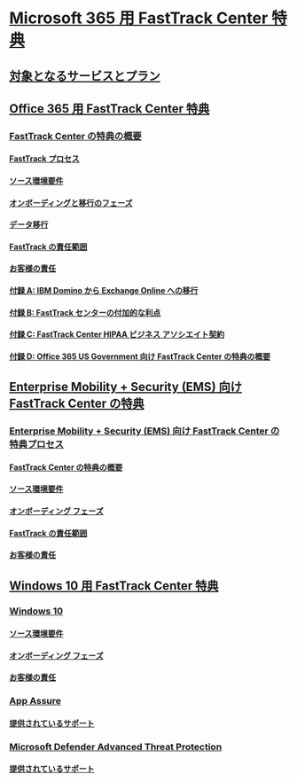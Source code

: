 # [Microsoft 365 用 FastTrack Center 特典](M365-fasttrack-benefit-overview.md)
## [対象となるサービスとプラン](M365-eligible-services-and-plans.md)
## [Office 365 用 FastTrack Center 特典](O365-fasttrack-benefit-for-office-365.md)
### [FastTrack Center の特典の概要](O365-fasttrack-benefit-overview.md)
#### [FastTrack プロセス](O365-fasttrack-process.md)
#### [ソース環境要件](O365-source-environment-expectations.md)
#### [オンボーディングと移行のフェーズ](O365-onboarding-and-migration.md)
#### [データ移行](O365-data-migration.md)
#### [FastTrack の責任範囲](O365-fasttrack-responsibilities.md)
#### [お客様の責任](O365-your-responsibilities.md)
#### [付録 A: IBM Domino から Exchange Online への移行](O365-from-ibm-domino-to-exchange-online.md)
#### [付録 B: FastTrack センターの付加的な利点](O365-fasttrack-additional-benefits.md)
#### [付録 C: FastTrack Center HIPAA ビジネス アソシエイト契約](O365-hipaa-business-associate-agreement.md)
#### [付録 D: Office 365 US Government 向け FastTrack Center の特典の概要](US-Gov-appendix-overview.md)
## [Enterprise Mobility + Security (EMS) 向け FastTrack Center の特典](EMS-fasttrack-benefit-for-EMS.md)
### [Enterprise Mobility + Security (EMS) 向け FastTrack Center の特典プロセス](EMS-fasttrack-process.md)
#### [FastTrack Center の特典の概要](EMS-fasttrack-benefit-overview.md)
#### [ソース環境要件](EMS-source-environment-expectations.md)
#### [オンボーディング フェーズ](EMS-onboarding-phases.md)
#### [FastTrack の責任範囲](EMS-fasttrack-responsibilities.md)
#### [お客様の責任](EMS-your-responsibilities.md)
## [Windows 10 用 FastTrack Center 特典](Win-10-fasttrack-benefit-for-windows-10.md)
### [Windows 10](Win-10-windows-10.md)
#### [ソース環境要件](Win-10-source-environment-expectations.md)
#### [オンボーディング フェーズ](Win-10-onboarding-phases.md)
#### [お客様の責任](Win-10-your-responsibilities.md)
### [App Assure](Win-10-app-assure.md)
#### [提供されているサポート](Win-10-app-assure-assistance-offered.md)
### [Microsoft Defender Advanced Threat Protection](Win-10-microsoft-defender-atp.md)
#### [提供されているサポート](Win-10-microsoft-defender-atp-assistance-offered.md)
